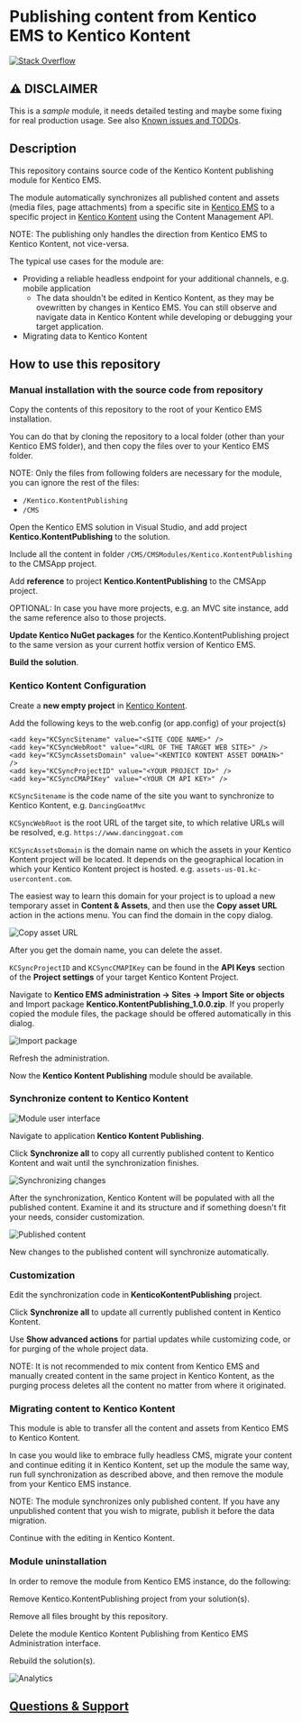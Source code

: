 # Publishing content from Kentico EMS to Kentico Kontent

[![Stack Overflow](https://img.shields.io/badge/Stack%20Overflow-ASK%20NOW-FE7A16.svg?logo=stackoverflow&logoColor=white)](https://stackoverflow.com/tags/kentico)

## :warning: **DISCLAIMER** 
This is a *sample* module, it needs detailed testing and maybe some fixing for real production usage. See also [Known issues and TODOs](#known-issues-and-todos).

## Description

This repository contains source code of the Kentico Kontent publishing module for Kentico EMS.

The module automatically synchronizes all published content and assets (media files, page attachments) from a specific site in [Kentico EMS](https://www.kentico.com) to a specific project in [Kentico Kontent](https://kontent.ai) using the Content Management API.

NOTE: The publishing only handles the direction from Kentico EMS to Kentico Kontent, not vice-versa.

The typical use cases for the module are:
* Providing a reliable headless endpoint for your additional channels, e.g. mobile application
  * The data shouldn't be edited in Kentico Kontent, as they may be ovewritten by changes in Kentico EMS. You can still observe and navigate data in Kentico Kontent while developing or debugging your target application.
* Migrating data to Kentico Kontent

## How to use this repository

### Manual installation with the source code from repository

Copy the contents of this repository to the root of your Kentico EMS installation.

You can do that by cloning the repository to a local folder (other than your Kentico EMS folder), and then copy the files over to your Kentico EMS folder.

NOTE: Only the files from following folders are necessary for the module, you can ignore the rest of the files:
* `/Kentico.KontentPublishing`
* `/CMS`

Open the Kentico EMS solution in Visual Studio, and add project **Kentico.KontentPublishing** to the solution.

Include all the content in folder `/CMS/CMSModules/Kentico.KontentPublishing` to the CMSApp project.

Add **reference** to project **Kentico.KontentPublishing** to the CMSApp project.

OPTIONAL: In case you have more projects, e.g. an MVC site instance, add the same reference also to those projects. 

**Update Kentico NuGet packages** for the Kentico.KontentPublishing project to the same version as your current hotfix version of Kentico EMS.

**Build the solution**.

### Kentico Kontent Configuration

Create a **new empty project** in [Kentico Kontent](https://app.kontent.ai).

Add the following keys to the web.config (or app.config) of your project(s)

```
<add key="KCSyncSitename" value="<SITE CODE NAME>" />
<add key="KCSyncWebRoot" value="<URL OF THE TARGET WEB SITE>" />
<add key="KCSyncAssetsDomain" value="<KENTICO KONTENT ASSET DOMAIN>" />
<add key="KCSyncProjectID" value="<YOUR PROJECT ID>" />
<add key="KCSyncCMAPIKey" value="<YOUR CM API KEY>" />
```

`KCSyncSitename` is the code name of the site you want to synchronize to Kentico Kontent, e.g. `DancingGoatMvc`

`KCSyncWebRoot` is the root URL of the target site, to which relative URLs will be resolved, e.g. `https://www.dancinggoat.com`

`KCSyncAssetsDomain` is the domain name on which the assets in your Kentico Kontent project will be located. It depends on the geographical location in which your Kentico Kontent project is hosted. e.g. `assets-us-01.kc-usercontent.com`.

The easiest way to learn this domain for your project is to upload a new temporary asset in **Content & Assets**, and then use the **Copy asset URL** action in the actions menu. You can find the domain in the copy dialog.

![Copy asset URL](images/CopyAssetUrl.png)

After you get the domain name, you can delete the asset.

`KCSyncProjectID` and `KCSyncCMAPIKey` can be found in the **API Keys** section of the **Project settings** of your target Kentico Kontent Project.

Navigate to **Kentico EMS administration -> Sites -> Import Site or objects** and Import package **Kentico.KontentPublishing_1.0.0.zip**. If you properly copied the module files, the package should be offered automatically in this dialog.

![Import package](images/ImportPackage.png)

Refresh the administration.

Now the **Kentico Kontent Publishing** module should be available.

### Synchronize content to Kentico Kontent

![Module user interface](images/KenticoKontentPublishing.png)

Navigate to application **Kentico Kontent Publishing**.

Click **Synchronize all** to copy all currently published content to Kentico Kontent and wait until the synchronization finishes.

![Synchronizing changes](images/KenticoKontentPublishingSync.png)

After the synchronization, Kentico Kontent will be populated with all the published content. Examine it and its structure and if something doesn't fit your needs, consider customization.

![Published content](images/PublishedContent.png)

New changes to the published content will synchronize automatically.

### Customization

Edit the synchronization code in **KenticoKontentPublishing** project.

Click **Synchronize all** to update all currently published content in Kentico Kontent.

Use **Show advanced actions** for partial updates while customizing code, or for purging of the whole project data.

NOTE: It is not recommended to mix content from Kentico EMS and manually created content in the same project in Kentico Kontent, as the purging process deletes all the content no matter from where it originated.

### Migrating content to Kentico Kontent

This module is able to transfer all the content and assets from Kentico EMS to Kentico Kontent.

In case you would like to embrace fully headless CMS, migrate your content and continue editing it in Kentico Kontent, set up the module the same way, run full synchronization as described above, and then remove the module from your Kentico EMS instance.

NOTE: The module synchronizes only published content. If you have any unpublished content that you wish to migrate, publish it before the data migration. 

Continue with the editing in Kentico Kontent.

### Module uninstallation

In order to remove the module from Kentico EMS instance, do the following:

Remove Kentico.KontentPublishing project from your solution(s).

Remove all files brought by this repository.

Delete the module Kentico Kontent Publishing from Kentico EMS Administration interface.

Rebuild the solution(s).

![Analytics](https://kentico-ga-beacon.azurewebsites.net/api/UA-69014260-4/Kentico/ems-module-kontent-publishing?pixel)

## [Questions & Support](https://github.com/Kentico/Home/blob/master/README.md)
